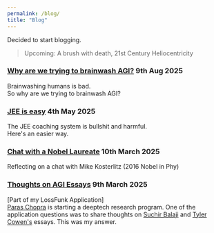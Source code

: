 ```yaml
---
permalink: /blog/
title: "Blog"
---
```

Decided to start blogging.  

>Upcoming: A brush with death, 21st Century Heliocentricity

### [Why are we trying to brainwash AGI?](./on-agi-risks) 9th Aug 2025
Brainwashing humans is bad.  
So why are we trying to brainwash AGI?  

### [JEE is easy](./jee-is-easy) 4th May 2025  
The JEE coaching system is bullshit and harmful.  
Here's an easier way.

<!-- ### [Anecdotes on intelligence](./anecdotes-on-intelligence) 10th March 2025
Interesting stories of some of the smartest people I know -->

### [Chat with a Nobel Laureate](./chat-with-a-nobel-laureate) 10th March 2025
Reflecting on a chat with Mike Kosterlitz (2016 Nobel in Phy)

### [Thoughts on AGI Essays](./thoughts-on-AGI-essays) 9th March 2025 
[Part of my LossFunk Application]  
[Paras Chopra](https://invertedpassion.com/about/) is starting a deeptech research program. One of the application questions was to share thoughts on [Suchir Balaji](https://docs.google.com/document/d/1ItRqrpgQHJ05rQx0zc26t1_NgpUcw3znwTWpXxqH8uI/edit?tab=t.0#heading=h.qslpqdtnxw1r) and [Tyler Cowen's](https://marginalrevolution.com/marginalrevolution/2025/02/why-i-think-ai-take-off-is-relatively-slow.html) essays. This was my answer.

<!-- > Todo: Add thoughts about recent media - 3body, pantheon, seveneves. Add Paris trips (citymapper and stuff). What does ambition mean to me, what is my motivation, what are my strengths and weaknesses. What do I think about LLMs, AGI and what it means for society (human adaptability maxx, calculators) -->